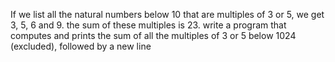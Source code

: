 If we list all the natural numbers below 10 that are multiples of 3 or 5, we get 3, 5, 6 and 9. the sum of these multiples is 23. write a program that computes and prints the sum of all the multiples of 3 or 5 below 1024 (excluded), followed by a new line
